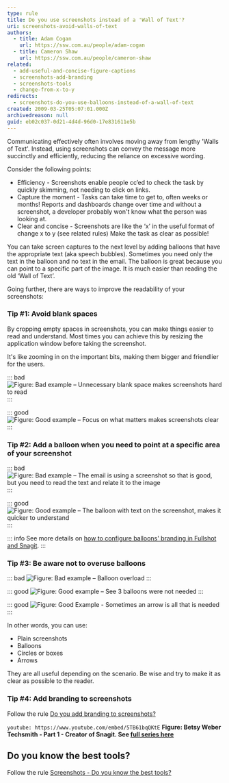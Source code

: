 ```yaml
---
type: rule
title: Do you use screenshots instead of a 'Wall of Text'?
uri: screenshots-avoid-walls-of-text
authors:
  - title: Adam Cogan
    url: https://ssw.com.au/people/adam-cogan
  - title: Cameron Shaw
    url: https://ssw.com.au/people/cameron-shaw
related:
  - add-useful-and-concise-figure-captions
  - screenshots-add-branding
  - screenshots-tools
  - change-from-x-to-y
redirects:
  - screenshots-do-you-use-balloons-instead-of-a-wall-of-text
created: 2009-03-25T05:07:01.000Z
archivedreason: null
guid: eb02c037-0d21-4d4d-96d0-17e831611e5b
---
```


Communicating effectively often involves moving away from lengthy 'Walls of Text'. Instead, using screenshots can convey the message more succinctly and efficiently, reducing the reliance on excessive wording.

Consider the following points:

* Efficiency - Screenshots enable people cc’ed to check the task by quickly skimming, not needing to click on links.
* Capture the moment - Tasks can take time to get to, often weeks or months! Reports and dashboards change over time and without a screenshot, a developer probably won't know what the person was looking at.
* Clear and concise - Screenshots are like the ‘x’ in  the useful format of change x to y (see related rules) Make the task as clear as possible!

You can take screen captures to the next level by adding balloons that have the appropriate text (aka speech bubbles). Sometimes you need only the text in the balloon and no text in the email.
The balloon is great because you can point to a specific part of the image. It is much easier than reading the old ‘Wall of Text’.

<!--endintro-->

Going further, there are ways to improve the readability of your screenshots:

### Tip #1: Avoid blank spaces

By cropping empty spaces in screenshots, you can make things easier to read and understand. Most times you can achieve this by resizing the application window before taking the screenshot.

It's like zooming in on the important bits, making them bigger and friendlier for the users.

::: bad
![Figure: Bad example – Unnecessary blank space makes screenshots hard to read](screenshot-blank-bad.png)
:::

::: good
![Figure: Good example – Focus on what matters makes screenshots clear](screenshot-blank-good.png)
:::

### Tip #2: Add a balloon when you need to point at a specific area of your screenshot

::: bad
![Figure: Bad example – The email is using a screenshot so that is good, but you need to read the text and relate it to the image](BalloonBadExample.jpg)
:::

::: good
![Figure: Good example – The balloon with text on the screenshot, makes it quicker to understand](BalloonGoodExample.jpg)
:::

::: info
See more details on [how to configure balloons' branding in Fullshot and Snagit](/screenshots-add-branding).
:::

### Tip #3: Be aware not to overuse balloons

::: bad
![Figure: Bad example – Balloon overload](balloon-overload.jpg)
:::

::: good
![Figure: Good example – See 3 balloons were not needed](balloon-not-needed.JPG)
:::

::: good
![Figure: Good Example - Sometimes an arrow is all that is needed](arrow_example.png)
:::

In other words, you can use:

* Plain screenshots
* Balloons
* Circles or boxes
* Arrows

They are all useful depending on the scenario. Be wise and try to make it as clear as possible to the reader.

### Tip #4: Add branding to screenshots

Follow the rule [Do you add branding to screenshots?](/screenshots-add-branding)

`youtube: https://www.youtube.com/embed/5TB61bqQKtE`
**Figure: Betsy Weber Techsmith - Part 1 - Creator of Snagit. See [full series here](http://tv.ssw.com/204/betsy-weber-teched-interview)**

## Do you know the best tools?

Follow the rule [Screenshots - Do you know the best tools?](/screenshots-tools)
